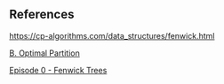 


## References

https://cp-algorithms.com/data_structures/fenwick.html

[B. Optimal Partition](https://codeforces.com/contest/1667/problem/B)

[Episode 0 - Fenwick Trees](https://www.youtube.com/watch?v=kPaJfAUwViY)
